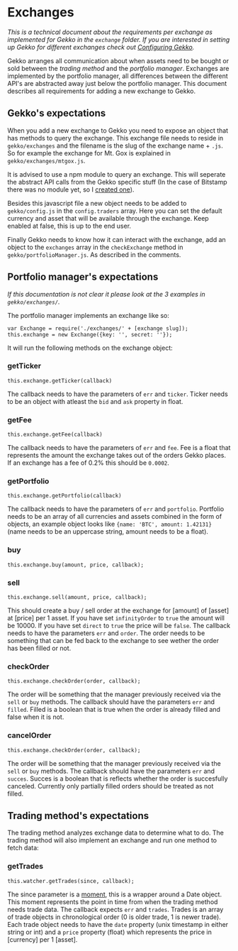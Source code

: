 # Exchanges

*This is a technical document about the requirements per exchange as implemented for Gekko in the `exchange` folder. If you are interested in setting up Gekko for different exchanges check out [Configuring Gekko](https://github.com/askmike/gekko/blob/master/docs/Configuring_gekko.md).*

Gekko arranges all communication about when assets need to be bought or sold between the *trading method* and the *portfolio manager*. Exchanges are implemented by the portfolio manager, all differences between the different API's are abstracted away just below the portfolio manager. This document describes all requirements for adding a new exchange to Gekko. 

## Gekko's expectations

When you add a new exchange to Gekko you need to expose an object that has methods to query the exchange. This exchange file needs to reside in `gekko/exchanges` and the filename is the slug of the exchange name + `.js`. So for example the exchange for Mt. Gox is explained in `gekko/exchanges/mtgox.js`.

It is advised to use a npm module to query an exchange. This will seperate the abstract API calls from the Gekko specific stuff (In the case of Bitstamp there was no module yet, so I [created one](https://github.com/askmike/bitstamp)).

Besides this javascript file a new object needs to be added to `gekko/config.js` in the `config.traders` array. Here you can set the default currency and asset that will be available through the exchange. Keep enabled at false, this is up to the end user.

Finally Gekko needs to know how it can interact with the exchange, add an object to the `exchanges` array in the `checkExchange` method in `gekko/portfolioManager.js`. As described in the comments.

## Portfolio manager's expectations

*If this documentation is not clear it please look at the 3 examples in `gekko/exchanges/`.*

The portfolio manager implements an exchange like so:

    var Exchange = require('./exchanges/' + [exchange slug]);
    this.exchange = new Exchange({key: '', secret: ''});

It will run the following methods on the exchange object:

### getTicker

    this.exchange.getTicker(callback)

The callback needs to have the parameters of `err` and `ticker`. Ticker needs to be an object with atleast the `bid` and `ask` property in float.

### getFee

    this.exchange.getFee(callback)

The callback needs to have the parameters of `err` and `fee`. Fee is a float that represents the amount the exchange takes out of the orders Gekko places. If an exchange has a fee of 0.2% this should be `0.0002`.

### getPortfolio

    this.exchange.getPortfolio(callback)

The callback needs to have the parameters of `err` and `portfolio`. Portfolio needs to be an array of all currencies and assets combined in the form of objects, an example object looks like `{name: 'BTC', amount: 1.42131}` (name needs to be an uppercase string, amount needs to be a float).

### buy

    this.exchange.buy(amount, price, callback);

### sell

    this.exchange.sell(amount, price, callback);

This should create a buy / sell order at the exchange for [amount] of [asset] at [price] per 1 asset. If you have set `infinityOrder` to `true` the amount will be 10000. If you have set `direct` to `true` the price will be `false`. The callback needs to have the parameters `err` and `order`. The order needs to be something that can be fed back to the exchange to see wether the order has been filled or not.

### checkOrder

    this.exchange.checkOrder(order, callback);

The order will be something that the manager previously received via the `sell` or `buy` methods. The callback should have the parameters `err` and `filled`. Filled is a boolean that is true when the order is already filled and false when it is not.

### cancelOrder

    this.exchange.checkOrder(order, callback);

The order will be something that the manager previously received via the `sell` or `buy` methods. The callback should have the parameters `err` and `succes`. Succes is a boolean that is reflects whether the order is succesfully canceled. Currently only partially filled orders should be treated as not filled.

## Trading method's expectations

The trading method analyzes exchange data to determine what to do. The trading method will also implement an exchange and run one method to fetch data:

### getTrades

    this.watcher.getTrades(since, callback);

The since parameter is a [moment](http://momentjs.com/), this is a wrapper around a Date object. This moment represents the point in time from when the trading method needs trade data. The callback expects `err` and `trades`. Trades is an array of trade objects in chronological order (0 is older trade, 1 is newer trade). Each trade object needs to have the `date` property (unix timestamp in either string or int) and a `price` property (float) which represents the price in [currency] per 1 [asset].
